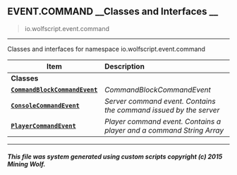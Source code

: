 ## EVENT.COMMAND __Classes and Interfaces __

>io.wolfscript.event.command

---

Classes and interfaces for namespace io.wolfscript.event.command

Item | Description   
--- | :--- 
__Classes__|
__[`CommandBlockCommandEvent`](CommandBlockCommandEvent.md)__ | _CommandBlockCommandEvent_ 
__[`ConsoleCommandEvent`](ConsoleCommandEvent.md)__ | _Server command event. Contains the command issued by the server_ 
__[`PlayerCommandEvent`](PlayerCommandEvent.md)__ | _Player command event. Contains a player and a command String Array_ 



---



##### This file was system generated using custom scripts copyright (c) 2015 Mining Wolf.
	

